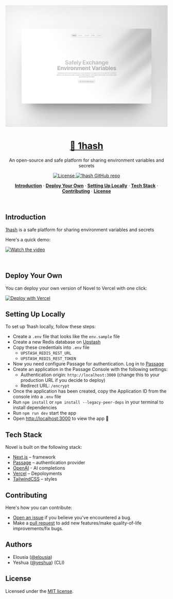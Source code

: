 <a href="https://1hash.vercel.app">
  <img alt="1hash is a safe platform for sharing environment variables and secrets" src="public/landing.png">
  <h1 align="center">🔑 1hash</h1>
</a>

<p align="center">
  An open-source and safe platform for sharing environment variables and secrets 
</p>

<p align="center">
  <a href="https://github.com/elousia/1hash/blob/main/LICENSE">
    <img src="https://img.shields.io/github/license/elousia/1hash?label=license&logo=github&color=f80&logoColor=fff" alt="License" />
  </a>
  <a href="https://github.com/elousia/1hash"><img src="https://img.shields.io/github/stars/elousia/1hash?style=social" alt="1hash GitHub repo"></a>
</p>

<p align="center">
  <a href="#introduction"><strong>Introduction</strong></a> ·
  <a href="#deploy-your-own"><strong>Deploy Your Own</strong></a> ·
  <a href="#setting-up-locally"><strong>Setting Up Locally</strong></a> ·
  <a href="#tech-stack"><strong>Tech Stack</strong></a> ·
  <a href="#contributing"><strong>Contributing</strong></a> ·
  <a href="#license"><strong>License</strong></a>
</p>
<br/>

## Introduction

[1hash](https://1hash.vercel.app) is a safe platform for sharing environment variables and secrets

Here's a quick demo:

[![Watch the video](https://i.imgur.com/vKb2F1B.png)](https://youtu.be/vt5fpE0bzSY)

<br />

## Deploy Your Own

You can deploy your own version of Novel to Vercel with one click:

[![Deploy with Vercel](https://vercel.com/button)](https://vercel.com/new/clone?repository-url=https%3A%2F%2Fgithub.com%2Felousia%2F1hash&env=UPSTASH_REDIS_REST_URL,UPSTASH_REDIS_REST_TOKEN,PASSAGE_APP_ID,PASSAGE_API_KEY&envDescription=API%20Keys%20needed%20for%20a%20successful%20deployment&envLink=https%3A%2F%2Fgithub.com%2Felousia%2F1hash%2F%23readme)

## Setting Up Locally

To set up 1hash locally, follow these steps:

- Create a `.env` file that looks like the `env.sample` file
- Create a new Redis database on [Upstash](https://console.upstash.com/)
- Copy these credentials into `.env` file
  - `UPSTASH_REDIS_REST_URL`
  - `UPSTASH_REDIS_REST_TOKEN`
- Now you need configure Passage for authentication. Log in to [Passage](https://console.passage.id/register)
- Create an application in the Passage Console with the following settings:
  - Authentication origin: `http://localhost:3000` (change this to your production URL if you decide to deploy)
  - Redirect URL: `/encrypt`
- Once the application has been created, copy the Application ID from the console into a `.env` file
- Run `npm install` or `npm install --legacy-peer-deps` in your terminal to install dependencies
- Run `npm run dev` start the app
- Open [http://localhost:3000](http://localhost:3000) to view the app 🍰

## Tech Stack

Novel is built on the following stack:

- [Next.js](https://nextjs.org/) – framework
- [Passage](https://passage.id/) – authentication provider
- [OpenAI](https://openai.com/) - AI completions
- [Vercel](https://vercel.com) – Depoloyments
- [TailwindCSS](https://tailwindcss.com/) – styles

## Contributing

Here's how you can contribute:

- [Open an issue](https://github.com/elousia/1hash/issues) if you believe you've encountered a bug.
- Make a [pull request](https://github.com/elousia1hash/pull) to add new features/make quality-of-life improvements/fix bugs.

## Authors

- Elousia ([@elousia](https://github.com/elousia))
- Yeshua ([@yeshua](https://github.com/lucky-chap)) (CLI)

## License

Licensed under the [MIT license](/LICENSE).
